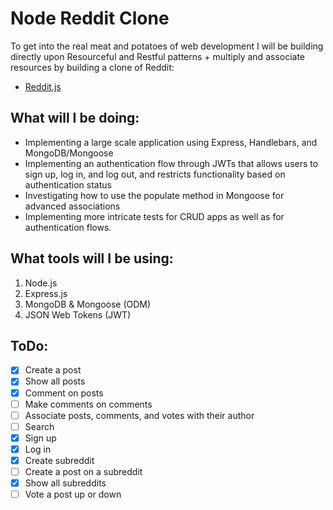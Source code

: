 # Node Reddit Clone

To get into the real meat and potatoes of web development I will be building directly upon Resourceful and Restful patterns + multiply and associate resources by building a clone of Reddit:

- [Reddit.js](https://www.makeschool.com/academy/track/reddit-clone-in-node-js)

## What will I be doing:
- Implementing a large scale application using Express, Handlebars, and MongoDB/Mongoose
- Implementing an authentication flow through JWTs that allows users to sign up, log in, and log out, and restricts functionality based on authentication status
- Investigating how to use the populate method in Mongoose for advanced associations
- Implementing more intricate tests for CRUD apps as well as for authentication flows.

## What tools will I be using:
1. Node.js
2. Express.js
3. MongoDB & Mongoose (ODM)
4. JSON Web Tokens (JWT)

## ToDo:
- [x] Create a post
- [x] Show all posts
- [x] Comment on posts
- [ ] Make comments on comments
- [ ] Associate posts, comments, and votes with their author
- [ ] Search
- [x] Sign up
- [x] Log in
- [X] Create subreddit
- [ ] Create a post on a subreddit
- [X] Show all subreddits
- [ ] Vote a post up or down
